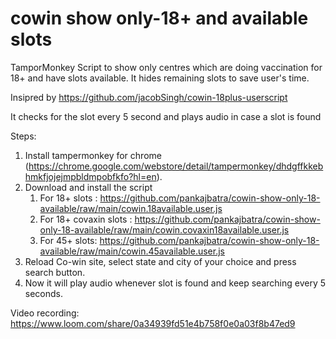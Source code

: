 # cowin show only-18+ and available slots
TamporMonkey Script to show only centres which are doing vaccination for 18+ and have slots available.
It hides remaining slots to save user's time.

Insipred by https://github.com/jacobSingh/cowin-18plus-userscript

It checks for the slot every 5 second and plays audio in case a slot is found

Steps:
1. Install tampermonkey for chrome (https://chrome.google.com/webstore/detail/tampermonkey/dhdgffkkebhmkfjojejmpbldmpobfkfo?hl=en). 
2. Download and install the script 
   1. For 18+ slots : https://github.com/pankajbatra/cowin-show-only-18-available/raw/main/cowin.18available.user.js
   2. For 18+ covaxin slots : https://github.com/pankajbatra/cowin-show-only-18-available/raw/main/cowin.covaxin18available.user.js
   3. For 45+ slots: https://github.com/pankajbatra/cowin-show-only-18-available/raw/main/cowin.45available.user.js
3. Reload Co-win site, select state and city of your choice and press search button.
4. Now it will play audio whenever slot is found and keep searching every 5 seconds.

Video recording:
https://www.loom.com/share/0a34939fd51e4b758f0e0a03f8b47ed9
